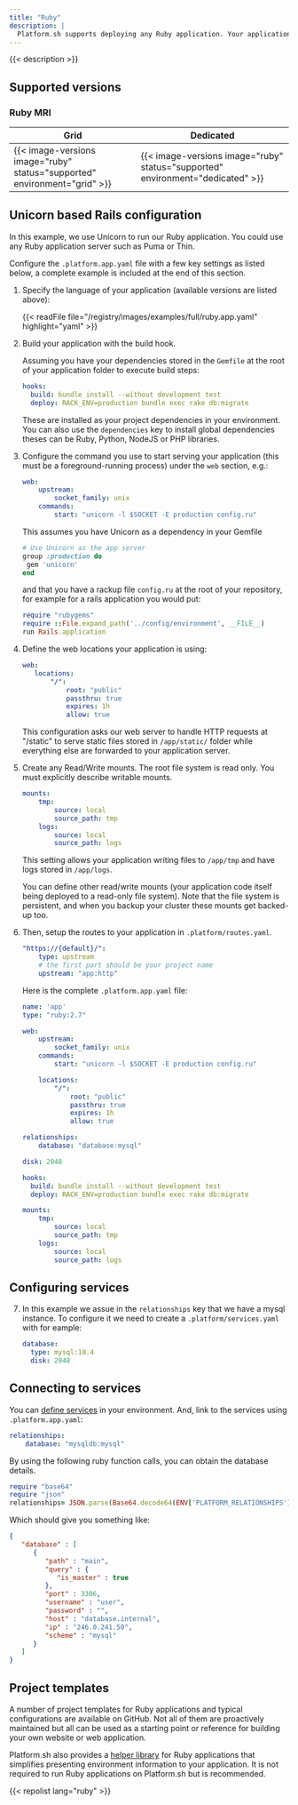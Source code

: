 ```yaml
---
title: "Ruby"
description: |
  Platform.sh supports deploying any Ruby application. Your application can use any Ruby application server such as Unicorn or Puma and deploying a Rails or a Sinatra app is very straight forward.
---
```


{{< description >}}

## Supported versions

### Ruby MRI

| **Grid** | **Dedicated** |
|----------------------------------|---------------|
|  {{< image-versions image="ruby" status="supported" environment="grid" >}} | {{< image-versions image="ruby" status="supported" environment="dedicated" >}} |

## Unicorn based Rails configuration

In this example, we use Unicorn to run our Ruby application. You could use any Ruby application server such as Puma or Thin.

Configure the `.platform.app.yaml` file with a few key settings as listed below, a complete example is included at the end of this section.

1. Specify the language of your application (available versions are listed above):

    {{< readFile file="/registry/images/examples/full/ruby.app.yaml" highlight="yaml" >}}

2. Build your application with the build hook.

    Assuming you have your  dependencies stored in the `Gemfile` at the root of your application folder to execute build steps:

    ```yaml
    hooks:
      build: bundle install --without development test
      deploy: RACK_ENV=production bundle exec rake db:migrate
    ```

    These are installed as your project dependencies in your environment. You can also use the `dependencies` key to install global dependencies theses can be Ruby, Python, NodeJS or PHP libraries.

3. Configure the command you use to start serving your application (this must be a foreground-running process) under the `web` section, e.g.:

    ```yaml
    web:
        upstream:
            socket_family: unix
        commands:
            start: "unicorn -l $SOCKET -E production config.ru"
    ```

    This assumes you have Unicorn as a dependency in your Gemfile

     ```ruby
    # Use Unicorn as the app server
    group :production do
      gem 'unicorn'
    end
    ```

    and that you have a rackup file `config.ru` at the root of your repository, for example for a rails application you would put:

    ```ruby
    require "rubygems"
    require ::File.expand_path('../config/environment', __FILE__)
    run Rails.application
    ```

4. Define the web locations your application is using:

    ```yaml
    web:
       locations:
           "/":
               root: "public"
               passthru: true
               expires: 1h
               allow: true
    ```

    This configuration asks our web server to handle HTTP requests at "/static" to serve static files stored in `/app/static/` folder while everything else are forwarded to your application server.

5. Create any Read/Write mounts. The root file system is read only. You must explicitly describe writable mounts.

    ```yaml
    mounts:
        tmp:
            source: local
            source_path: tmp
        logs:
            source: local
            source_path: logs
    ```

    This setting allows your application writing files to `/app/tmp` and have logs stored in `/app/logs`.

    You can define other read/write mounts (your application code itself being deployed to a read-only file system). Note that the file system is persistent, and when you backup your cluster these mounts get backed-up too.

6. Then, setup the routes to your application in `.platform/routes.yaml`.

    ```yaml
    "https://{default}/":
        type: upstream
        # the first part should be your project name
        upstream: "app:http"
    ```

    Here is the complete `.platform.app.yaml` file:

    ```yaml
    name: 'app'
    type: "ruby:2.7"

    web:
        upstream:
            socket_family: unix
        commands:
            start: "unicorn -l $SOCKET -E production config.ru"

        locations:
            "/":
                root: "public"
                passthru: true
                expires: 1h
                allow: true

    relationships:
        database: "database:mysql"

    disk: 2048

    hooks:
      build: bundle install --without development test
      deploy: RACK_ENV=production bundle exec rake db:migrate

    mounts:
        tmp:
            source: local
            source_path: tmp
        logs:
            source: local
            source_path: logs
    ```

## Configuring services

7. In this example we assue in the `relationships` key that we have a mysql instance. To configure it we need to create a `.platform/services.yaml` with for eample:

    ```yaml
    database:
      type: mysql:10.4
      disk: 2048
    ```

## Connecting to services

You can [define services](/configuration/services/_index.md) in your environment. And, link to the services using `.platform.app.yaml`:

```yaml
relationships:
    database: "mysqldb:mysql"
```

By using the following ruby function calls, you can obtain the database details.

```ruby
require "base64"
require "json"
relationships= JSON.parse(Base64.decode64(ENV['PLATFORM_RELATIONSHIPS']))
```

Which should give you something like:

```json
{
   "database" : [
      {
         "path" : "main",
         "query" : {
            "is_master" : true
         },
         "port" : 3306,
         "username" : "user",
         "password" : "",
         "host" : "database.internal",
         "ip" : "246.0.241.50",
         "scheme" : "mysql"
      }
   ]
}
```

## Project templates

A number of project templates for Ruby applications and typical configurations are available on GitHub.  Not all of them are proactively maintained but all can be used as a starting point or reference for building your own website or web application.

Platform.sh also provides a [helper library](https://github.com/platformsh/platformsh-ruby-helper) for Ruby applications that simplifies presenting environment information to your application.  It is not required to run Ruby applications on Platform.sh but is recommended.

{{< repolist lang="ruby" >}}
